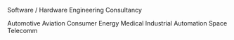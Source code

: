 Software / Hardware Engineering Consultancy


Automotive
Aviation
Consumer
Energy
Medical
Industrial
Automation
Space
Telecomm
